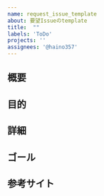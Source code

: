 ```yaml
---
name: request_issue_template
about: 要望Issueのtemplate
title:  ""
labels: 'ToDo'
projects: ''
assignees: '@haino357'
---
```

## 概要

## 目的

## 詳細

## ゴール

## 参考サイト